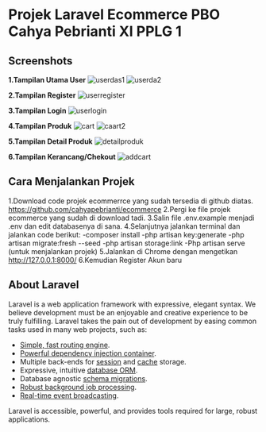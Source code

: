 ## <h1><b>Projek Laravel Ecommerce PBO Cahya Pebrianti XI PPLG 1</b></h1>

## Screenshots
<b>1.Tampilan Utama User</b>
![userdas1](https://user-images.githubusercontent.com/120351992/206960445-06430d9b-6ee5-45bd-be13-731880b94fac.PNG)
![userda2](https://user-images.githubusercontent.com/120351992/206960751-473d5e28-e007-4458-adfe-8fde299377dc.PNG)

<b>2.Tampilan Register</b>
![userregister](https://user-images.githubusercontent.com/120351992/206960854-d2f8343d-1423-4398-b29b-8e63b57d18c3.PNG)

<b>3.Tampilan Login</b>
![userlogin](https://user-images.githubusercontent.com/120351992/206960858-ebe31ac3-e83d-49c1-a21c-df8511192ec7.PNG)

<b>4.Tampilan Produk</b>
![cart](https://user-images.githubusercontent.com/120351992/206960896-fa582bbe-84fc-433e-8022-54df8b386767.PNG)
![caart2](https://user-images.githubusercontent.com/120351992/206960906-84d73e41-a52a-45f0-b7b0-225228b9d1fd.PNG)

<b>5.Tampilan Detail Produk</b>
![detailproduk](https://user-images.githubusercontent.com/120351992/206960918-9d951ba7-8aa7-4948-968e-8c4002587af9.PNG)

<b>6.Tampilan Kerancang/Chekout</b>
![addcart](https://user-images.githubusercontent.com/120351992/206960927-b0f1909e-757b-44f7-a9d4-b177681f1cef.PNG)

## Cara Menjalankan Projek
1.Download code projek ecommerrce yang sudah tersedia di github diatas.
https://github.com/cahyapebrianti/ecommerce
2.Pergi ke file projek ecommerce yang sudah di download tadi.
3.Salin file .env.example menjadi .env dan edit databasenya di sana.
4.Selanjutnya jalankan terminal dan jalankan code berikut:
-composer install
-php artisan key:generate
-php artisan migrate:fresh --seed
-php artisan storage:link
-Php artisan serve (untuk menjalankan projek)
5.Jalankan di Chrome dengan mengetikan http://127.0.0.1:8000/ 
6.Kemudian Register Akun baru


## About Laravel

Laravel is a web application framework with expressive, elegant syntax. We believe development must be an enjoyable and creative experience to be truly fulfilling. Laravel takes the pain out of development by easing common tasks used in many web projects, such as:

- [Simple, fast routing engine](https://laravel.com/docs/routing).
- [Powerful dependency injection container](https://laravel.com/docs/container).
- Multiple back-ends for [session](https://laravel.com/docs/session) and [cache](https://laravel.com/docs/cache) storage.
- Expressive, intuitive [database ORM](https://laravel.com/docs/eloquent).
- Database agnostic [schema migrations](https://laravel.com/docs/migrations).
- [Robust background job processing](https://laravel.com/docs/queues).
- [Real-time event broadcasting](https://laravel.com/docs/broadcasting).

Laravel is accessible, powerful, and provides tools required for large, robust applications.

